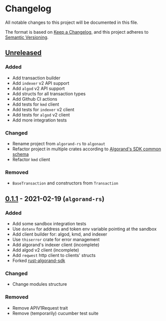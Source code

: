 # Changelog

All notable changes to this project will be documented in this file.

The format is based on [Keep a Changelog](https://keepachangelog.com/en/1.0.0/),
and this project adheres to [Semantic Versioning](https://semver.org/spec/v2.0.0.html).

## [Unreleased]

### Added

- Add transaction builder
- Add `indexer` v2 API support
- Add `algod` v2 API support
- Add structs for all transaction types
- Add Github CI actions
- Add tests for `kmd` client
- Add tests for `indexer` v2 client
- Add tests for `algod` v2 client
- Add more integration tests

### Changed

- Rename project from `algorand-rs` to `algonaut`
- Refactor project in multiple crates according to [Algorand's SDK common schema](https://github.com/algorand/algorand-sdk-testing#sdk-overview)
- Refactor `kmd` client

### Removed

- `BaseTransaction` and constructors from `Transaction`

## [0.1.1] - 2021-02-19 (`algorand-rs`)

### Added

- Add some sandbox integration tests
- Use `dotenv` for address and token env variable pointing at the sandbox
- Add client builder for: algod, kmd, and indexer
- Use `thiserror` crate for error management
- Add algorand's indexer client (incomplete)
- Add algod v2 client (incomplete)
- Add `reqwest` http client to clients' structs
- Forked [rust-algorand-sdk](https://github.com/mraof/rust-algorand-sdk)

### Changed

- Change modules structure

### Removed

- Remove APIV1Request trait
- Remove (temporarily) cucumber test suite

[unreleased]: https://github.com/manuelmauro/algonaut/compare/v0.1.1...HEAD
[0.1.1]: https://github.com/manuelmauro/algonaut/releases/tag/v0.1.1

